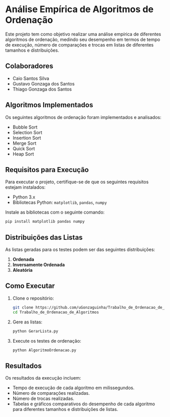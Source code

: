 # Análise Empírica de Algoritmos de Ordenação

Este projeto tem como objetivo realizar uma análise empírica de diferentes algoritmos de ordenação, medindo seu desempenho em termos de tempo de execução, número de comparações e trocas em listas de diferentes tamanhos e distribuições.

## Colaboradores

- Caio Santos Silva
- Gustavo Gonzaga dos Santos
- Thiago Gonzaga dos Santos

## Algoritmos Implementados

Os seguintes algoritmos de ordenação foram implementados e analisados:

- Bubble Sort
- Selection Sort
- Insertion Sort
- Merge Sort
- Quick Sort
- Heap Sort

## Requisitos para Execução

Para executar o projeto, certifique-se de que os seguintes requisitos estejam instalados:

- Python 3.x
- Bibliotecas Python: `matplotlib`, `pandas`, `numpy`

Instale as bibliotecas com o seguinte comando:

```bash
pip install matplotlib pandas numpy
```

## Distribuições das Listas

As listas geradas para os testes podem ser das seguintes distribuições:

1. **Ordenada**
2. **Inversamente Ordenada**
3. **Aleatória**

## Como Executar

1. Clone o repositório:
   ```bash
   git clone https://github.com/uGonzaguinha/Trabalho_de_Ordenacao_de_Algoritmos.git
   cd Trabalho_de_Ordenacao_de_Algoritmos
   ```

2. Gere as listas:
   ```bash
   python GerarLista.py
   ```

3. Execute os testes de ordenação:
   ```bash
   python AlgoritmoOrdenacao.py
   ```

## Resultados

Os resultados da execução incluem:

- Tempo de execução de cada algoritmo em milissegundos.
- Número de comparações realizadas.
- Número de trocas realizadas.
- Tabelas e gráficos comparativos do desempenho de cada algoritmo para diferentes tamanhos e distribuições de listas.